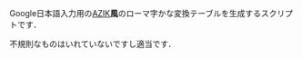 Google日本語入力用の[AZIK](http://hp.vector.co.jp/authors/VA002116/azik/azikinfo.htm)**風**のローマ字かな変換テーブルを生成するスクリプトです．

不規則なものはいれていないですし適当です．
